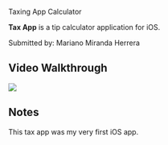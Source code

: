 Taxing App Calculator

**Tax App** is a tip calculator application for iOS.

Submitted by: Mariano Miranda Herrera

## Video Walkthrough

![](https://i.imgur.com/UrQOvIA.gif)

## Notes

This tax app was my very first iOS app. 

